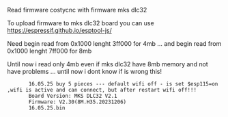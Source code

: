 Read firmware costycnc with firmware mks dlc32

To upload firmware to mks dlc32 board you can use https://espressif.github.io/esptool-js/

Need begin read from 0x1000 lenght 3ff000  for 4mb ... and begin read from 0x1000 lenght 7ff000 for 8mb

Until now i read only 4mb even if mks dlc32 have 8mb memory and not have problems ... until now i dont know if is wrong this!

           16.05.25 buy 5 pieces --- default wifi off - is set $esp115=on ,wifi is active and can connect, but after restart wifi off!!!
           Board Version: MKS DLC32 V2.1
           Firmware: V2.30(8M.H35.20231206)
           16.05.25.bin
